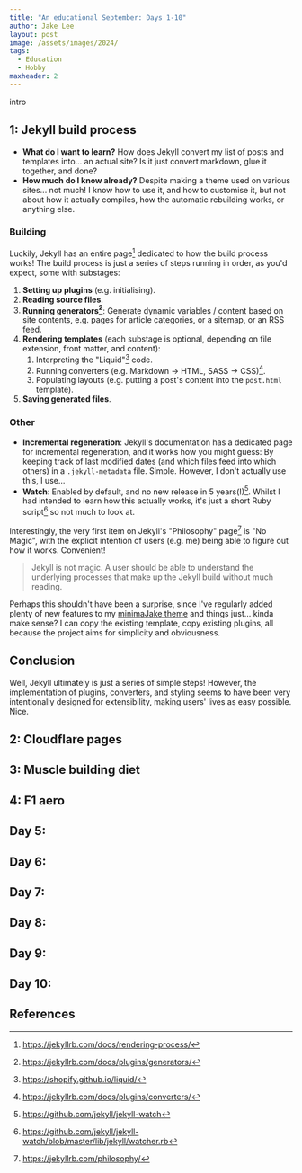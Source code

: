 ```yaml
---
title: "An educational September: Days 1-10"
author: Jake Lee
layout: post
image: /assets/images/2024/
tags:
  - Education
  - Hobby
maxheader: 2
---
```


intro

## 1: Jekyll build process

- **What do I want to learn?** How does Jekyll convert my list of posts and templates into... an actual site? Is it just convert markdown, glue it together, and done?
- **How much do I know already?** Despite making a theme used on various sites... not much! I know how to use it, and how to customise it, but not about how it actually compiles, how the automatic rebuilding works, or anything else.

### Building

Luckily, Jekyll has an entire page[^jekyll-rendering] dedicated to how the build process works! The build process is just a series of steps running in order, as you'd expect, some with substages:

1. **Setting up plugins** (e.g. initialising).
2. **Reading source files**.
3. **Running generators[^jekyll-generators]**: Generate dynamic variables / content based on site contents, e.g. pages for article categories, or a sitemap, or an RSS feed.
4. **Rendering templates** (each substage is optional, depending on file extension, front matter, and content):
   1. Interpreting the "Liquid"[^jekyll-liquid] code.
   2. Running converters (e.g. Markdown -> HTML, SASS -> CSS)[^jekyll-converters].
   3. Populating layouts (e.g. putting a post's content into the `post.html` template).
5. **Saving generated files**.

### Other

- **Incremental regeneration**: Jekyll's documentation has a dedicated page for incremental regeneration, and it works how you might guess: By keeping track of last modified dates (and which files feed into which others) in a `.jekyll-metadata` file. Simple. However, I don't actually use this, I use...
- **Watch**: Enabled by default, and no new release in 5 years(!)[^jekyll-watch]. Whilst I had intended to learn how this actually works, it's just a short Ruby script[^jekyll-watch-rb] so not much to look at.

Interestingly, the very first item on Jekyll's "Philosophy" page[^jekyll-philosophy] is "No Magic", with the explicit intention of users (e.g. me) being able to figure out how it works. Convenient!

> Jekyll is not magic. A user should be able to understand the underlying processes that make up the Jekyll build without much reading.

Perhaps this shouldn't have been a surprise, since I've regularly added plenty of new features to my [minimaJake theme](https://minima.jakelee.co.uk/) and things just... kinda make sense? I can copy the existing template, copy existing plugins, all because the project aims for simplicity and obviousness.

## Conclusion

Well, Jekyll ultimately is just a series of simple steps! However, the implementation of plugins, converters, and styling seems to have been very intentionally designed for extensibility, making users' lives as easy possible. Nice.

[^jekyll-rendering]: <https://jekyllrb.com/docs/rendering-process/>
[^jekyll-generators]: <https://jekyllrb.com/docs/plugins/generators/>
[^jekyll-converters]: <https://jekyllrb.com/docs/plugins/converters/>
[^jekyll-liquid]: <https://shopify.github.io/liquid/>
[^jekyll-watch]: <https://github.com/jekyll/jekyll-watch>
[^jekyll-watch-rb]: <https://github.com/jekyll/jekyll-watch/blob/master/lib/jekyll/watcher.rb>
[^jekyll-philosophy]: <https://jekyllrb.com/philosophy/>

## 2: Cloudflare pages

## 3: Muscle building diet

## 4: F1 aero

## Day 5:

## Day 6:

## Day 7:

## Day 8:

## Day 9:

## Day 10:

## References
